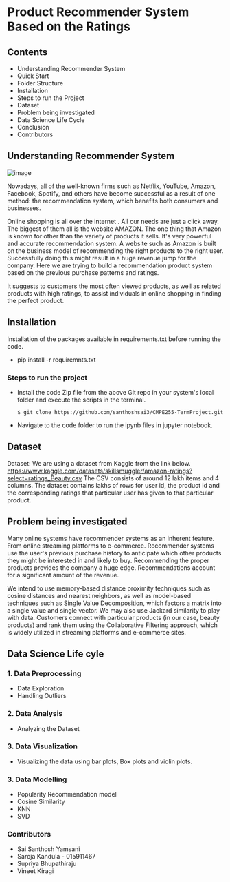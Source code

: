 # Product Recommender System Based on the Ratings



## Contents
* Understanding Recommender System
* Quick Start
* Folder Structure
* Installation
* Steps to run the Project
* Dataset
* Problem being investigated
* Data Science Life Cycle
* Conclusion
* Contributors


## Understanding Recommender System

![image](https://user-images.githubusercontent.com/90812789/169641899-81540bf0-9c19-47d2-b6b3-e3960c3219e4.jpeg)


Nowadays, all of the well-known firms such as Netflix, YouTube, Amazon, Facebook, Spotify, and others have become successful as a result of one method: the recommendation system, which benefits both consumers and businesses.

Online shopping is all over the internet . All our needs are just a click away. The biggest of them all is the website AMAZON. The one thing that Amazon is known for other than the variety of products it sells. It's very powerful and accurate recommendation system. A website such as Amazon is built on the business model of recommending the right products to the right user. Successfully doing this might result in a huge revenue jump for the company. Here we are trying to build a recommendation product system based on the previous purchase patterns and ratings.

It suggests to customers the most often viewed products, as well as related products with high ratings, to assist individuals in online shopping in finding the perfect product.

## Installation
Installation of the packages available in requirements.txt before running the code.

* pip install -r requiremnts.txt 

### Steps to run the project

* Install the code Zip file from the above Git repo in your system's local folder and execute the scripts in the terminal.

      $ git clone https://github.com/santhoshsai3/CMPE255-TermProject.git
      
* Navigate to the code folder to run the ipynb files in jupyter notebook.



## Dataset
Dataset:  We are using a dataset from Kaggle from the link below.
https://www.kaggle.com/datasets/skillsmuggler/amazon-ratings?select=ratings_Beauty.csv
The CSV consists of around 12 lakh items and 4 columns. The dataset contains lakhs of rows for user id, the product id and the corresponding ratings that particular user has given to that particular product. 


## Problem being investigated
Many online systems have recommender systems as an inherent feature. From online streaming platforms to e-commerce.
Recommender systems use the user's previous purchase history to anticipate which other products they might be interested in and likely to buy. Recommending the proper products provides the company a huge edge. Recommendations account for a significant amount of the revenue. 

We intend to use memory-based distance proximity techniques such as cosine distances and nearest neighbors, as well as model-based techniques such as Single Value Decomposition, which factors a matrix into a single value and single vector. We may also use Jackard similarity to play with data. Customers connect with particular products (in our case, beauty products) and rank them using the Collaborative Filtering approach, which is widely utilized in streaming platforms and e-commerce sites.

## Data Science Life cyle
### 1. Data Preprocessing
* Data Exploration
* Handling Outliers

### 2. Data Analysis
* Analyzing the Dataset

### 3. Data Visualization
* Visualizing the data using bar plots, Box plots and violin plots.

### 3. Data Modelling
* Popularity Recommendation model
* Cosine Similarity
* KNN
* SVD

### Contributors
* Sai Santhosh Yamsani
* Saroja Kandula - 015911467
* Supriya Bhupathiraju
* Vineet Kiragi








